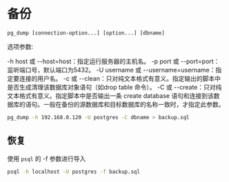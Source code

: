 # 备份

`pg_dump [connection-option...] [option...] [dbname]`

选项参数:

-h host 或 --host=host：指定运行服务器的主机名。
-p port 或 --port=port：监听端口号，默认端口为5432。
-U username 或 --username=username：指定要连接的用户名。
-c 或 --clean：只对纯文本格式有意义。指定输出的脚本中是否生成清理该数据库对象语句（如drop table 命令）。
-C 或 --create：只对纯文本格式有意义。指定脚本中是否输出一条 create database 语句和连接到该数据库的语句。一般在备份的源数据库和目标数据库的名称一致时，才指定此参数。

```bash
pg_dump -h 192.168.0.120 -U postgres -C dbname > backup.sql
```

## 恢复

使用 `psql` 的 -f 参数进行导入

```bash
psql -h localhost -U postgres -f backup.sql
```
